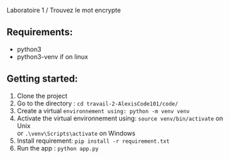 Laboratoire 1 / Trouvez le mot encrypte   

Requirements:
---

* python3  
* python3-venv if on linux  

Getting started:
---

1. Clone the project  
2. Go to the directory : `cd travail-2-AlexisCode101/code/`  
3. Create a virtual `environnement using: python -m venv venv`  
4. Activate the virtual environnement using: `source venv/bin/activate` on Unix  
or `.\venv\Scripts\activate` on Windows  
5. Install requirement: `pip install -r requirement.txt`  
6. Run the app : `python app.py`  
